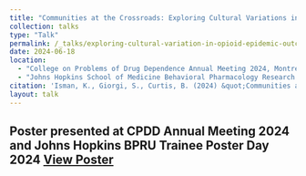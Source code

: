 ```yaml
---
title: "Communities at the Crossroads: Exploring Cultural Variations in Opioid Epidemic Outcomes in the United States"
collection: talks
type: "Talk"
permalink: /_talks/exploring-cultural-variation-in-opioid-epidemic-outcomes
date: 2024-06-18
location: 
  - "College on Problems of Drug Dependence Annual Meeting 2024, Montreal, Canada"
  - "Johns Hopkins School of Medicine Behavioral Pharmacology Research Unit Trainee Poster Day 2024, Baltimore, Maryland"
citation: 'Isman, K., Giorgi, S., Curtis, B. (2024) &quot;Communities at the Crossroads: Exploring Cultural Variations in Opioid Epidemic Outcomes&quot;'
layout: talk
---
```


Poster presented at CPDD Annual Meeting 2024 and Johns Hopkins BPRU Trainee Poster Day 2024
[View Poster](files/cpdd.pdf)
---
